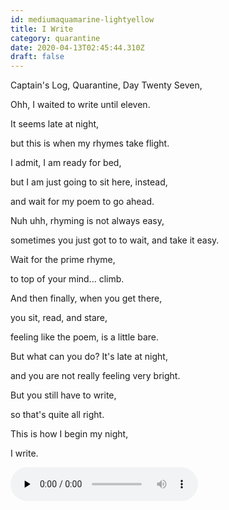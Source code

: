 ```yaml
---
id: mediumaquamarine-lightyellow
title: I Write
category: quarantine
date: 2020-04-13T02:45:44.310Z
draft: false
---
```


Captain's Log, Quarantine, Day Twenty Seven,

Ohh, I waited to write until eleven.

It seems late at night,

but this is when my rhymes take flight.

I admit, I am ready for bed,

but I am just going to sit here, instead,

and wait for my poem to go ahead.

Nuh uhh, rhyming is not always easy,

sometimes you just got to to wait, and take it easy.

Wait for the prime rhyme,

to top of your mind... climb.

And then finally, when you get there,

you sit, read, and stare,

feeling like the poem, is a little bare.

But what can you do? It's late at night,

and you are not really feeling very bright.

But you still have to write,

so that's quite all right.

This is how I begin my night,

I write.

<audio controls="" preload="none" class="rounded"><source src="poems/day27.mp3" type="audio/mpeg"></audio>